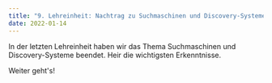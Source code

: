 ```yaml
---
title: "9. Lehreinheit: Nachtrag zu Suchmaschinen und Discovery-Systeme und Kursabschluss"
date: 2022-01-14
---
```


In der letzten Lehreinheit haben wir das Thema Suchmaschinen und Discovery-Systeme beendet. Heir die wichtigsten Erkenntnisse. 

Weiter geht's! 
